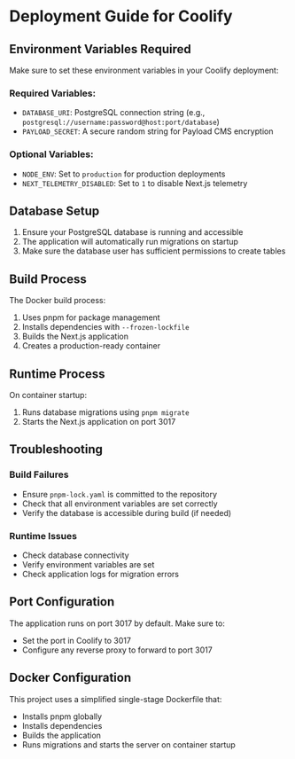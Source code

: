 # Deployment Guide for Coolify

## Environment Variables Required

Make sure to set these environment variables in your Coolify deployment:

### Required Variables:
- `DATABASE_URI`: PostgreSQL connection string (e.g., `postgresql://username:password@host:port/database`)
- `PAYLOAD_SECRET`: A secure random string for Payload CMS encryption

### Optional Variables:
- `NODE_ENV`: Set to `production` for production deployments
- `NEXT_TELEMETRY_DISABLED`: Set to `1` to disable Next.js telemetry

## Database Setup

1. Ensure your PostgreSQL database is running and accessible
2. The application will automatically run migrations on startup
3. Make sure the database user has sufficient permissions to create tables

## Build Process

The Docker build process:
1. Uses pnpm for package management
2. Installs dependencies with `--frozen-lockfile`
3. Builds the Next.js application
4. Creates a production-ready container

## Runtime Process

On container startup:
1. Runs database migrations using `pnpm migrate`
2. Starts the Next.js application on port 3017

## Troubleshooting

### Build Failures
- Ensure `pnpm-lock.yaml` is committed to the repository
- Check that all environment variables are set correctly
- Verify the database is accessible during build (if needed)

### Runtime Issues
- Check database connectivity
- Verify environment variables are set
- Check application logs for migration errors

## Port Configuration

The application runs on port 3017 by default. Make sure to:
- Set the port in Coolify to 3017
- Configure any reverse proxy to forward to port 3017

## Docker Configuration

This project uses a simplified single-stage Dockerfile that:
- Installs pnpm globally
- Installs dependencies
- Builds the application
- Runs migrations and starts the server on container startup
